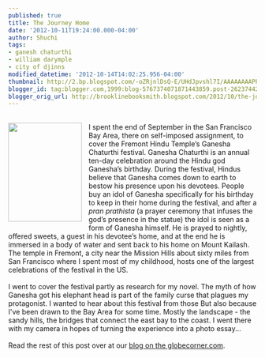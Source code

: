 ```yaml
---
published: true
title: The Journey Home
date: '2012-10-11T19:24:00.000-04:00'
author: Shuchi
tags:
- ganesh chaturthi
- william darymple
- city of djinns
modified_datetime: '2012-10-14T14:02:25.956-04:00'
thumbnail: http://2.bp.blogspot.com/-oZRjnlDsQ-E/UHdJpvshl7I/AAAAAAAAPPI/VxTp-XYeWbc/s72-c/shuchi+blog+photo+1.JPG
blogger_id: tag:blogger.com,1999:blog-5767374071871443859.post-2623744231363905963
blogger_orig_url: http://brooklinebooksmith.blogspot.com/2012/10/the-journey-home.html
---
```


<br /><a href="http://2.bp.blogspot.com/-oZRjnlDsQ-E/UHdJpvshl7I/AAAAAAAAPPI/VxTp-XYeWbc/s1600/shuchi+blog+photo+1.JPG" imageanchor="1" style="clear: left; float: left; margin-bottom: 1em; margin-right: 1em;"><img border="0" height="200" src="http://2.bp.blogspot.com/-oZRjnlDsQ-E/UHdJpvshl7I/AAAAAAAAPPI/VxTp-XYeWbc/s1600/shuchi+blog+photo+1.JPG" width="149" /></a>I spent the end of September in the San Francisco Bay Area, there on self-imposed assignment, to cover the Fremont Hindu Temple’s Ganesha Chaturthi festival. Ganesha Chaturthi is an annual ten-day celebration around the Hindu god Ganesha’s birthday. During the festival, Hindus believe that Ganesha comes down to earth to bestow his presence upon his devotees. People buy an idol of Ganesha specifically for his birthday to keep in their home during the festival, and after a <i>pran prathista</i> (a prayer ceremony that infuses the god’s presence in the statue) the idol is seen as a form of Ganesha himself. He is prayed to nightly, offered sweets, a guest in his devotee’s home, and at the end he is immersed in a body of water and sent back to his home on Mount Kailash. The temple in Fremont, a city near the Mission Hills about sixty miles from San Francisco where I spent most of my childhood, hosts one of the largest celebrations of the festival in the US.<br /><br />I went to cover the festival partly as research for my novel. The myth of how Ganesha got his elephant head is part of the family curse that plagues my protagonist. I wanted to hear about this festival from those But also because I've been drawn to the Bay Area for some time. Mostly the landscape - the sandy hills, the bridges that connect the east bay to the coast. I went there with my camera in hopes of turning the experience into a photo essay...<br /><br />Read the rest of this post over at our <a href="http://globecornerbookstore.com/blogs/2012/10/11/the-journey-home/" target="_blank">blog on the globecorner.com</a>. 